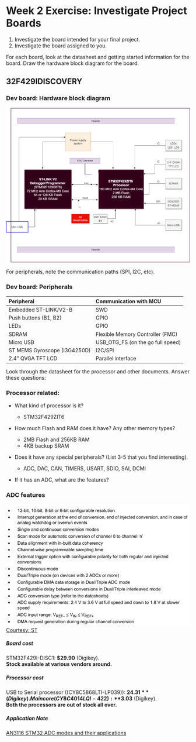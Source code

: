 # Week 2 Exercise: Investigate Project Boards
1. Investigate the board intended for your final project. 
2. Investigate the board assigned to you. 

For each board, look at the datasheet and getting started information for the board. 
Draw the hardware block diagram for the board.

## 32F429IDISCOVERY

### Dev board: Hardware block diagram
![](assets/hw_bd_stm32disco.png)


For peripherals, note the communication paths (SPI, I2C, etc).
### Dev board: Peripherals
|Peripheral      |Communication with MCU|
|:-------------|:--------------------------|
|Embedded ST-LINK/V2-B|    SWD|
|Push buttons (B1, B2)|    GPIO|
|LEDs|            GPIO|
|SDRAM|Flexible Memory Controller (FMC)         |
|Micro USB| USB_OTG_FS (on the go full speed)               |
|ST MEMS Gyroscope (I3G4250D)|    I2C/SPI|
|2.4" QVGA TFT LCD|       Parallel interface|

Look through the datasheet for the processor and other documents. Answer these questions: 
### Processor related:
* What kind of processor is it? 
    * STM32F429ZIT6

* How much Flash and RAM does it have? Any other memory types? 
    * 2MB Flash and 256KB RAM
    * 4KB backup SRAM

* Does it have any special peripherals? (List 3-5 that you find interesting).
    * ADC, DAC, CAN, TIMERS, USART, SDIO, SAI, DCMI 

* If it has an ADC, what are the features?
### ADC features
![ADC features](assets/ADC_features.png)  
[Courtesy: ST](st.com)

##### Board cost
STM32F429I-DISC1: **$29.90** (Digikey).  
**Stock available at various vendors around.**

##### Processor cost
USB to Serial processor ((CY8C5868LTI-LP039)): **$24.31** (Digikey).  
Main core (CY8C4014LQI-422): **$3.03** (Digikey).  
**Both the processors are out of stock all over.**

##### Application Note
[AN3116 STM32 ADC modes and their applications](https://www.st.com/resource/en/application_note/an3116-stm32s-adc-modes-and-their-applications-stmicroelectronics.pdf)